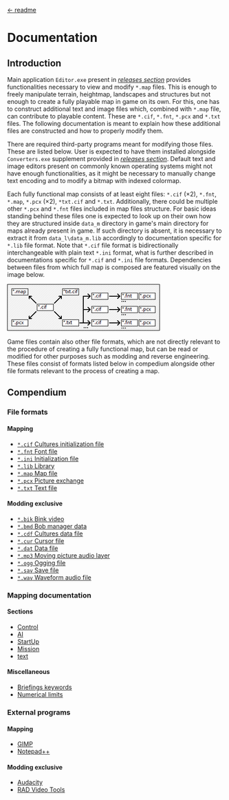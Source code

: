 [← readme](../readme.md)

# Documentation

## Introduction

Main application `Editor.exe` present in [*releases section*](https://github.com/Mikulus6/Cultures-map-editor/releases)
provides functionalities necessary to view and modify `*.map` files. This is
enough to freely manipulate terrain, heightmap, landscapes and structures but
not enough to create a fully playable map in game on its own. For this, one
has to construct additional text and image files which, combined with `*.map`
file, can contribute to playable content. These are `*.cif`, `*.fnt`, `*.pcx`
and `*.txt` files. The following documentation is meant to explain how these
additional files are constructed and how to properly modify them.

There are required third-party programs meant for modifying those
files. These are listed below. User is expected to have them installed
alongside `Converters.exe` supplement provided in [*releases section*](https://github.com/Mikulus6/Cultures-map-editor/releases).
Default text and image editors present on commonly known operating systems
might not have enough functionalities, as it might be necessary to manually
change text encoding and to modify a bitmap with indexed colormap.

Each fully functional map consists of at least eight files: `*.cif` (×2),
`*.fnt`, `*.map`, `*.pcx` (×2), `*txt.cif` and `*.txt`. Additionally, there
could be multiple other `*.pcx` and `*.fnt` files included in map files
structure. For basic ideas standing behind these files one is expected to look
up on their own how they are structured inside `data_m` directory in game's
main directory for maps already present in game. If such directory is absent,
it is necessary to extract it from `data_l\data_m.lib` accordingly to
documentation specific for `*.lib` file format. Note that `*.cif` file format
is bidirectionally interchangeable with plain text `*.ini` format, what is
further described in documentations specific for `*.cif` and `*.ini` file
formats. Dependencies between files from which full map is composed are
featured visually on the image below.

![files_dependency](./assets/files_dependency.png)

Game files contain also other file formats, which are not directly relevant to
the procedure of creating a fully functional map, but can be read or modified
for other purposes such as modding and reverse engineering. These files consist
of formats listed below in compedium alongside other file formats relevant to
the process of creating a map.

## Compendium

### File formats

#### Mapping

 - [`*.cif` Cultures initialization file](formats/cultures_initialization.md)
 - [`*.fnt` Font file](formats/font.md)
 - [`*.ini` Initialization file](formats/initialization.md)
 - [`*.lib` Library](formats/library.md)
 - [`*.map` Map file](formats/map.md)
 - [`*.pcx` Picture exchange](formats/picture_exchange.md)
 - [`*.txt` Text file](formats/text.md)

#### Modding exclusive

 - [`*.bik` Bink video](formats/bink_video.md)
 - [`*.bmd` Bob manager data](formats/bob_manager_data.md)
 - [`*.cdf` Cultures data file](formats/cultures_data.md)
 - [`*.cur` Cursor file](formats/cursor.md)
 - [`*.dat` Data file](formats/data.md)
 - [`*.mp3` Moving picture audio layer](formats/moving_picture_3.md)
 - [`*.ogg` Ogging file](formats/ogging.md)
 - [`*.sav` Save file](formats/save.md)
 - [`*.wav` Waveform audio file](formats/waveform_audio.md)

### Mapping documentation

#### Sections

 - [Control](sections/control.md)
 - [AI](sections/ai.md)
 - [StartUp](sections/startup.md)
 - [Mission](sections/mission.md)
 - [text](sections/text.md)

#### Miscellaneous

 - [Briefings keywords](briefings/text.md)
 - [Numerical limits](briefings/limits.md)

### External programs

#### Mapping

 - [GIMP](https://www.gimp.org/)
 - [Notepad++](https://notepad-plus-plus.org/)

#### Modding exclusive

 - [Audacity](https://www.audacityteam.org/download/)
 - [RAD Video Tools](https://www.radgametools.com/bnkdown.htm)